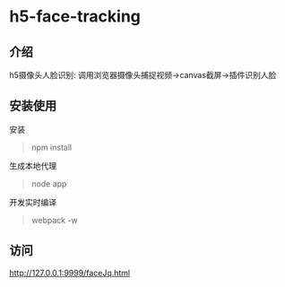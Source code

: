 # h5-face-tracking
## 介绍
h5摄像头人脸识别: 调用浏览器摄像头捕捉视频->canvas截屏->插件识别人脸

## 安装使用
安装
> npm install

生成本地代理
> node app

开发实时编译
> webpack -w

## 访问
http://127.0.0.1:9999/faceJq.html

